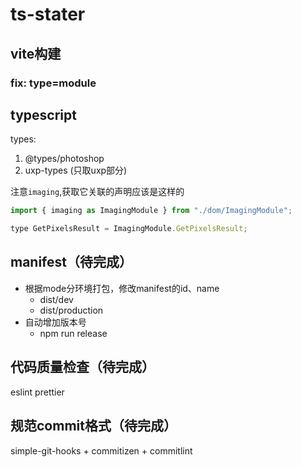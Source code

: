 # ts-stater

## vite构建

### fix: type=module

## typescript
  types: 
  1. @types/photoshop
  2. uxp-types (只取uxp部分)

注意`imaging`,获取它关联的声明应该是这样的
```js
import { imaging as ImagingModule } from "./dom/ImagingModule";

type GetPixelsResult = ImagingModule.GetPixelsResult;
```

## manifest（待完成）
- 根据mode分环境打包，修改manifest的id、name
  - dist/dev
  - dist/production
- 自动增加版本号
  - npm run release

## 代码质量检查（待完成）
eslint prettier

## 规范commit格式（待完成）
simple-git-hooks + commitizen + commitlint

